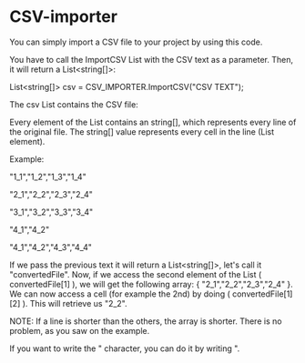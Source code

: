 # CSV-importer
You can simply import a CSV file to your project by using this code.

You have to call the ImportCSV List with the CSV text as a parameter. Then, it will return a List<string[]>:

List<string[]> csv = CSV_IMPORTER.ImportCSV("CSV TEXT");

The csv List contains the CSV file:

Every element of the List contains an string[], which represents every line of the original file. The string[] value represents every cell in the line (List element).

Example:

"1_1","1_2","1_3","1_4"

"2_1","2_2","2_3","2_4"

"3_1","3_2","3_3","3_4"

"4_1","4_2"

"4_1","4_2","4_3","4_4"

If we pass the previous text it will return a List<string[]>, let's call it "convertedFile".
Now, if we access the second element of the List ( convertedFile[1] ), we will get the following array: { "2_1","2_2","2_3","2_4" }.
We can now access a cell (for example the 2nd) by doing ( convertedFile[1][2] ). This will retrieve us "2_2".

NOTE:
If a line is shorter than the others, the array is shorter. There is no problem, as you saw on the example.

If you want to write the " character, you can do it by writing \".
